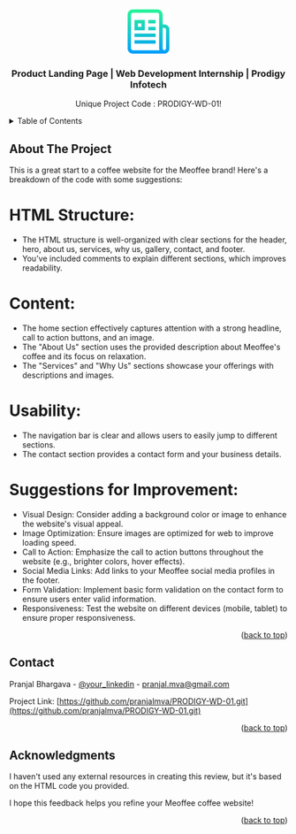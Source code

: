 <a name="readme-top"></a>

<!-- PROJECT LOGO -->
<br />
<div align="center">
  <a href="#">
    <img src="images/logo.png" alt="Logo" width="80" height="80">
  </a>

  <h3 align="center">Product Landing Page | Web Development Internship | Prodigy Infotech</h3>

  <p align="center">
    Unique Project Code : PRODIGY-WD-01!
    <br />
  </p>
</div>



<!-- TABLE OF CONTENTS -->
<details>
  <summary>Table of Contents</summary>
  <ol>
    <li>
      <a href="#about-the-project">About The Project</a>
    </li>
    <li><a href="#contact">Contact</a></li>
    <li><a href="#acknowledgments">Acknowledgments</a></li>
  </ol>
</details>



<!-- ABOUT THE PROJECT -->
## About The Project

This is a great start to a coffee website for the Meoffee brand! Here's a breakdown of the code with some suggestions:

# HTML Structure:

* The HTML structure is well-organized with clear sections for the header, hero, about us, services, why us, gallery, contact, and footer.
* You've included comments to explain different sections, which improves readability.

# Content:

* The home section effectively captures attention with a strong headline, call to action buttons, and an image.
* The "About Us" section uses the provided description about Meoffee's coffee and its focus on relaxation.
* The "Services" and "Why Us" sections showcase your offerings with descriptions and images.

# Usability:

* The navigation bar is clear and allows users to easily jump to different sections.
* The contact section provides a contact form and your business details.

# Suggestions for Improvement:

* Visual Design: Consider adding a background color or image to enhance the website's visual appeal.
* Image Optimization: Ensure images are optimized for web to improve loading speed.
* Call to Action: Emphasize the call to action buttons throughout the website (e.g., brighter colors, hover effects).
* Social Media Links: Add links to your Meoffee social media profiles in the footer.
* Form Validation: Implement basic form validation on the contact form to ensure users enter valid information.
* Responsiveness: Test the website on different devices (mobile, tablet) to ensure proper responsiveness.

<p align="right">(<a href="#readme-top">back to top</a>)</p>

<!-- CONTACT -->
## Contact

Pranjal Bhargava - [@your_linkedin](www.linkedin.com/in/pranjalb2003) - pranjal.mva@gmail.com

Project Link: [https://github.com/pranjalmva/PRODIGY-WD-01.git](https://github.com/pranjalmva/PRODIGY-WD-01.git)

<p align="right">(<a href="#readme-top">back to top</a>)</p>



<!-- ACKNOWLEDGMENTS -->
## Acknowledgments

I haven't used any external resources in creating this review, but it's based on the HTML code you provided.

I hope this feedback helps you refine your Meoffee coffee website!
<p align="right">(<a href="#readme-top">back to top</a>)</p>

